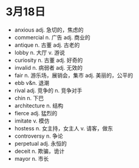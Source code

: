 # 3月18日

- anxious adj. 急切的，焦虑的
- commercial n. 广告 adj. 商业的
- antique n. 古董 adj. 古老的
- lobby n. 大厅 v. 游说
- curiosity n. 古董 adj. 好奇的
- invalid n. 病弱者 adj. 无效的
- fair n. 游乐场，展销会，集市 adj. 美丽的，公平的
- ebb v&n. 退潮
- rival adj. 竞争的 n. 竞争对手
- chin n. 下巴
- architecture n. 结构
- fierce adj. 猛烈的
- imitate v. 模仿
- hostess n. 女主持，女主人 v. 请客，做东
- controversy n. 争论
- perpetual adj. 永恒的
- deceit n. 欺骗，诡计
- mayor n. 市长
